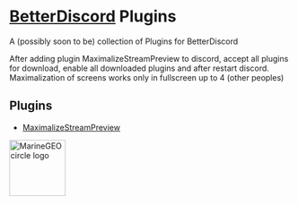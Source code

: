 # [BetterDiscord](https://github.com/BetterDiscord/BetterDiscord) Plugins

A (possibly soon to be) collection of Plugins for BetterDiscord

After adding plugin MaximalizeStreamPreview to discord, accept all plugins for download, enable all downloaded plugins and after restart discord.
Maximalization of screens works only in fullscreen up to 4 (other peoples)

## Plugins
 - [MaximalizeStreamPreview](https://github.com/filyyyp/BetterDiscordPlugins/tree/main/MaximalizeStreamPreview)

<img src="/assets/img/MarineGEO_logo.png" alt="MarineGEO circle logo" style="height: 100px; width:100px;"/>

